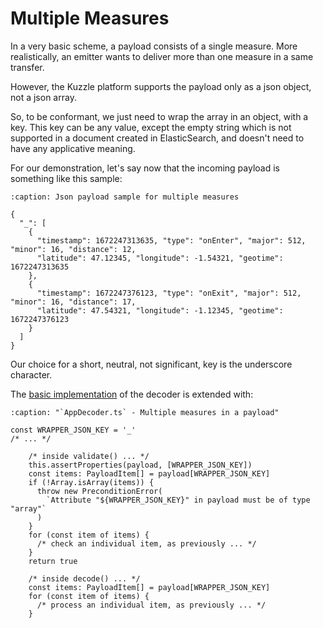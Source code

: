# Multiple Measures

In a very basic scheme, a payload consists of a single measure. More realistically, an emitter wants to deliver more than one measure in a same transfer.

However, the Kuzzle platform supports the payload only as a json object, not a json array.

So, to be conformant, we just need to wrap the array in an object, with a key. This key can be any value, except the empty string which is not supported in a document created in ElasticSearch, and doesn't need to have any applicative meaning.

For our demonstration, let's say now that the incoming payload is something like this sample:

```{code-block} json
:caption: Json payload sample for multiple measures

{
  "_": [
    {
      "timestamp": 1672247313635, "type": "onEnter", "major": 512, "minor": 16, "distance": 12,
      "latitude": 47.12345, "longitude": -1.54321, "geotime": 1672247313635
    },
    {
      "timestamp": 1672247376123, "type": "onExit", "major": 512, "minor": 16, "distance": 17,
      "latitude": 47.54321, "longitude": -1.12345, "geotime": 1672247376123
    }
  ]
}
```

Our choice for a short, neutral, not significant, key is the underscore character.

The  [basic implementation](../decoder.md) of the decoder is extended with:

```{code-block} typescript
:caption: "`AppDecoder.ts` - Multiple measures in a payload"

const WRAPPER_JSON_KEY = '_'
/* ... */

    /* inside validate() ... */
    this.assertProperties(payload, [WRAPPER_JSON_KEY])
    const items: PayloadItem[] = payload[WRAPPER_JSON_KEY]
    if (!Array.isArray(items)) {
      throw new PreconditionError(
        `Attribute "${WRAPPER_JSON_KEY}" in payload must be of type "array"`
      )
    }
    for (const item of items) {
      /* check an individual item, as previously ... */
    }
    return true

    /* inside decode() ... */
    const items: PayloadItem[] = payload[WRAPPER_JSON_KEY]
    for (const item of items) {
      /* process an individual item, as previously ... */
    }
```
